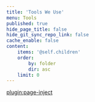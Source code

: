```yaml
---
title: 'Tools We Use'
menu: Tools
published: true
hide_page_title: false
hide_git_sync_repo_link: false
cache_enable: false
content:
    items: '@self.children'
    order:
        by: folder
        dir: asc
    limit: 0
---
```

[plugin:page-inject](../../april-2020/tools/chromeless:true)
